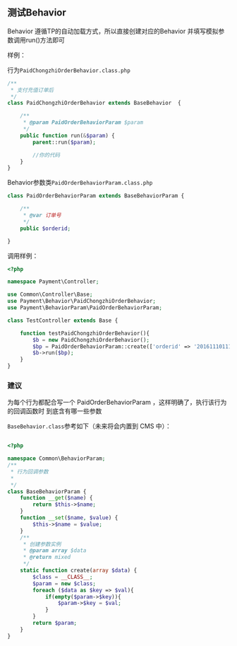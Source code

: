 ## 测试Behavior

Behavior 遵循TP的自动加载方式，所以直接创建对应的Behavior 并填写模拟参数调用run()方法即可

样例：

行为`PaidChongzhiOrderBehavior.class.php`

```php
/**
 * 支付充值订单后
 */
class PaidChongzhiOrderBehavior extends BaseBehavior  {

    /**
     * @param PaidOrderBehaviorParam $param
     */
    public function run(&$param) {
        parent::run($param);

        //你的代码
    }
}
```

Behavior参数类`PaidOrderBehaviorParam.class.php`

```php
class PaidOrderBehaviorParam extends BaseBehaviorParam {

    /**
     * @var 订单号
     */
    public $orderid;

}
```

调用样例：

```php
<?php

namespace Payment\Controller;

use Common\Controller\Base;
use Payment\Behavior\PaidChongzhiOrderBehavior;
use Payment\BehaviorParam\PaidOrderBehaviorParam;

class TestController extends Base {

    function testPaidChongzhiOrderBehavior(){
        $b = new PaidChongzhiOrderBehavior();
        $bp = PaidOrderBehaviorParam::create(['orderid' => '2016111011144970299']);
        $b->run($bp);
    }
}
```

### 建议

为每个行为都配合写一个 PaidOrderBehaviorParam ，这样明确了，执行该行为的回调函数时
到底含有哪一些参数

`BaseBehavior.class`参考如下（未来将会内置到 CMS 中）：

```php

<?php

namespace Common\BehaviorParam;
/**
 * 行为回调参数
 *
 */
class BaseBehaviorParam {
    function __get($name) {
        return $this->$name;
    }
    function __set($name, $value) {
        $this->$name = $value;
    }
    /**
     * 创建参数实例
     * @param array $data
     * @return mixed
     */
    static function create(array $data) {
        $class = __CLASS__;
        $param = new $class;
        foreach ($data as $key => $val){
            if(empty($param->$key)){
                $param->$key = $val;
            }
        }
        return $param;
    }
}
```


